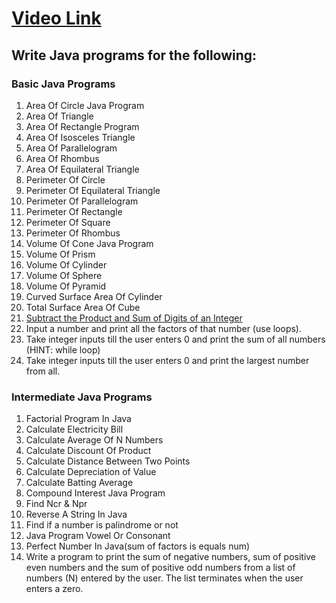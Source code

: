 # [Video Link](https://youtu.be/ldYLYRNaucM)
## Write Java programs for the following:

### Basic Java Programs
1. Area Of Circle Java Program
2. Area Of Triangle
3. Area Of Rectangle Program
4. Area Of Isosceles Triangle
5. Area Of Parallelogram
6. Area Of Rhombus
7. Area Of Equilateral Triangle
8. Perimeter Of Circle
9. Perimeter Of Equilateral Triangle
10. Perimeter Of Parallelogram
11. Perimeter Of Rectangle
12. Perimeter Of Square
13. Perimeter Of Rhombus
14. Volume Of Cone Java Program
15. Volume Of Prism
16. Volume Of Cylinder
17. Volume Of Sphere
18. Volume Of Pyramid
19. Curved Surface Area Of Cylinder
20. Total Surface Area Of Cube
21. [Subtract the Product and Sum of Digits of an Integer](https://leetcode.com/problems/subtract-the-product-and-sum-of-digits-of-an-integer/)
22. Input a number and print all the factors of that number (use loops).
23. Take integer inputs till the user enters 0 and print the sum of all numbers
    (HINT: while loop)
24. Take integer inputs till the user enters 0 and print the largest number from
    all.

### Intermediate Java Programs
1. Factorial Program In Java
2. Calculate Electricity Bill
3. Calculate Average Of N Numbers
4. Calculate Discount Of Product
5. Calculate Distance Between Two Points
6. Calculate Depreciation of Value
7. Calculate Batting Average
8. Compound Interest Java Program
9. Find Ncr & Npr
10. Reverse A String In Java
11. Find if a number is palindrome or not 
12. Java Program Vowel Or Consonant
13. Perfect Number In Java(sum of factors is equals num)
14. Write a program to print the sum of negative numbers, sum of positive even numbers and the sum of positive odd numbers from a list of numbers (N) entered by the user. The list terminates when the user enters a zero.